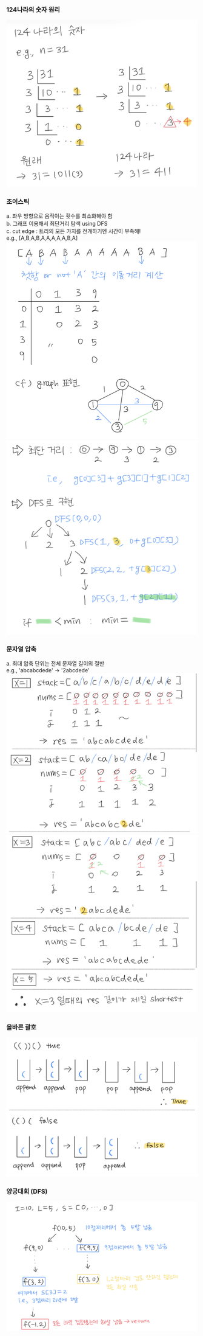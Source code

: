 ### 124나라의 숫자 원리
![world124](./img/world124.jpg)

### 조이스틱  
  a. 좌우 방향으로 움직이는 횟수를 최소화해야 함  
  b. 그래프 이용해서 최단거리 탐색 using DFS  
  c. cut edge : 트리의 모든 가지를 전개하기엔 시간이 부족해!  
  e.g., [A,B,A,B,A,A,A,A,A,B,A]
![joystick1](./img/joystick1.jpg)
![joystick2](./img/joystick2.jpg)

### 문자열 압축  
  a. 최대 압축 단위는 전체 문자열 길이의 절반  
  e.g., 'abcabcdede' -> '2abcdede'  
![strzip1](./img/strzip1.jpg)  
![strzip2](./img/strzip2.jpg)

### 올바른 괄호
![right_bracket](./img/right_bracket.jpeg)

### 양궁대회 (DFS)
![arrow_dfs](./img/arrow_dfs.jpeg)
